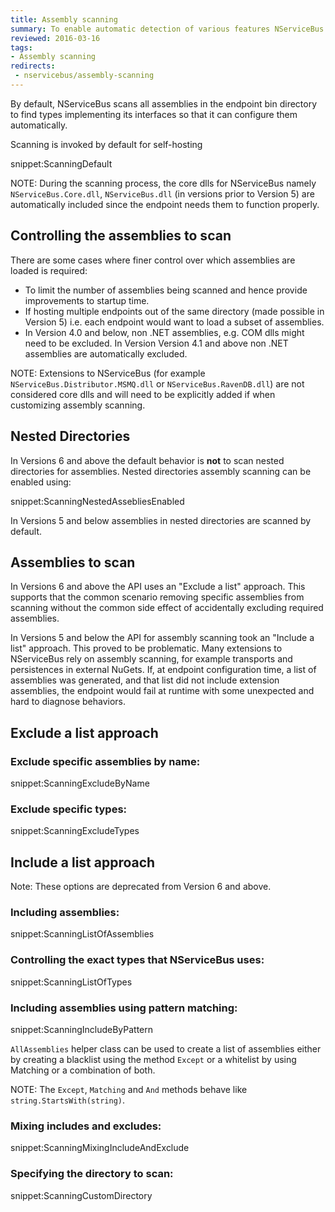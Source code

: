 ```yaml
---
title: Assembly scanning
summary: To enable automatic detection of various features NServiceBus scans assemblies for well known types
reviewed: 2016-03-16
tags:
- Assembly scanning
redirects:
 - nservicebus/assembly-scanning
---
```


By default, NServiceBus scans all assemblies in the endpoint bin directory to find types implementing its interfaces so that it can configure them automatically.

Scanning is invoked by default for self-hosting

snippet:ScanningDefault

NOTE: During the scanning process, the core dlls for NServiceBus namely `NServiceBus.Core.dll`, `NServiceBus.dll` (in versions prior to Version 5) are automatically included since the endpoint needs them to function properly.


## Controlling the assemblies to scan

There are some cases where finer control over which assemblies are loaded is required:

 * To limit the number of assemblies being scanned and hence provide improvements to startup time.
 * If hosting multiple endpoints out of the same directory (made possible in Version 5) i.e. each endpoint would want to load a subset of assemblies.
 * In Version 4.0 and below, non .NET assemblies, e.g. COM dlls might need to be excluded. In Version Version 4.1 and above non .NET assemblies are automatically excluded.

NOTE: Extensions to NServiceBus (for example `NServiceBus.Distributor.MSMQ.dll` or `NServiceBus.RavenDB.dll`) are not considered core dlls and will need to be explicitly added if when customizing assembly scanning.


## Nested Directories

In Versions 6 and above the default behavior is **not** to scan nested directories for assemblies. Nested directories assembly scanning can be enabled using:

snippet:ScanningNestedAssebliesEnabled

In Versions 5 and below assemblies in nested directories are scanned by default.


## Assemblies to scan

In Versions 6 and above the API uses an "Exclude a list" approach. This supports that the common scenario removing specific assemblies from scanning without the common side effect of accidentally excluding required assemblies.

In Versions 5 and below the API for assembly scanning took an "Include a list" approach. This proved to be problematic. Many extensions to NServiceBus rely on assembly scanning, for example transports and persistences in external NuGets. If, at endpoint configuration time, a list of assemblies was generated, and that list did not include extension assemblies, the endpoint would fail at runtime with some unexpected and hard to diagnose behaviors.


## Exclude a list approach


### Exclude specific assemblies by name:

snippet:ScanningExcludeByName


### Exclude specific types:

snippet:ScanningExcludeTypes


## Include a list approach

Note: These options are deprecated from Version 6 and above.


### Including assemblies:

snippet:ScanningListOfAssemblies


### Controlling the exact types that NServiceBus uses:

snippet:ScanningListOfTypes


### Including assemblies using pattern matching:

snippet:ScanningIncludeByPattern

`AllAssemblies` helper class can be used to create a list of assemblies either by creating a blacklist using the method `Except` or a whitelist by using Matching or a combination of both.

NOTE: The `Except`, `Matching` and `And` methods behave like `string.StartsWith(string)`.


### Mixing includes and excludes:

snippet:ScanningMixingIncludeAndExclude


### Specifying the directory to scan:

snippet:ScanningCustomDirectory